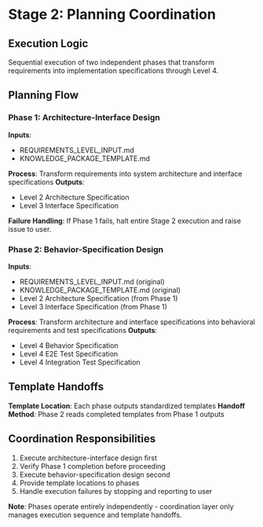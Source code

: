 # Stage 2: Planning Coordination

## Execution Logic
Sequential execution of two independent phases that transform requirements into implementation specifications through Level 4.

## Planning Flow

### Phase 1: Architecture-Interface Design
**Inputs**: 
- REQUIREMENTS_LEVEL_INPUT.md
- KNOWLEDGE_PACKAGE_TEMPLATE.md

**Process**: Transform requirements into system architecture and interface specifications
**Outputs**: 
- Level 2 Architecture Specification
- Level 3 Interface Specification

**Failure Handling**: If Phase 1 fails, halt entire Stage 2 execution and raise issue to user.

### Phase 2: Behavior-Specification Design
**Inputs**:
- REQUIREMENTS_LEVEL_INPUT.md (original)
- KNOWLEDGE_PACKAGE_TEMPLATE.md (original)
- Level 2 Architecture Specification (from Phase 1)
- Level 3 Interface Specification (from Phase 1)

**Process**: Transform architecture and interface specifications into behavioral requirements and test specifications
**Outputs**:
- Level 4 Behavior Specification
- Level 4 E2E Test Specification  
- Level 4 Integration Test Specification

## Template Handoffs
**Template Location**: Each phase outputs standardized templates
**Handoff Method**: Phase 2 reads completed templates from Phase 1 outputs

## Coordination Responsibilities
1. Execute architecture-interface design first
2. Verify Phase 1 completion before proceeding
3. Execute behavior-specification design second
4. Provide template locations to phases
5. Handle execution failures by stopping and reporting to user

**Note**: Phases operate entirely independently - coordination layer only manages execution sequence and template handoffs.
